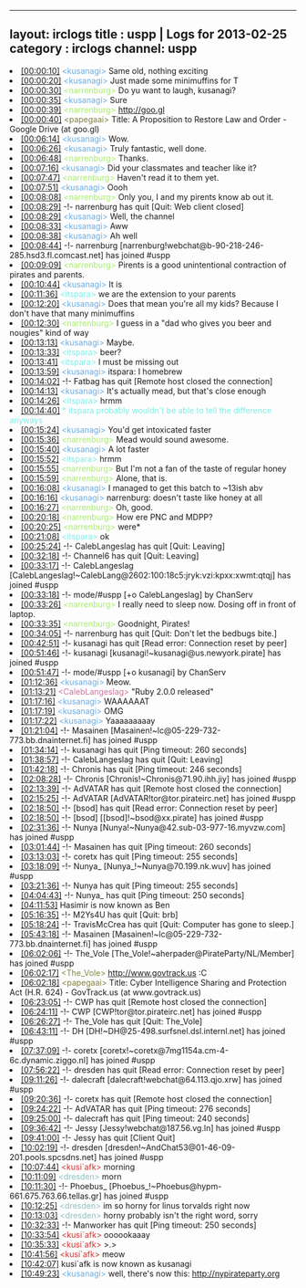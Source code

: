 
---
layout: irclogs
title : uspp | Logs for 2013-02-25
category : irclogs
channel: uspp
---
<li class="logitem"><a href="#00:00:10" name="00:00:10" class="time">[00:00:10]</a> <span class="person" style="color:#6aace3">&lt;kusanagi&gt;</span> Same old, nothing exciting </li>
<li class="logitem"><a href="#00:00:20" name="00:00:20" class="time">[00:00:20]</a> <span class="person" style="color:#6aace3">&lt;kusanagi&gt;</span> Just made some minimuffins for T </li>
<li class="logitem"><a href="#00:00:30" name="00:00:30" class="time">[00:00:30]</a> <span class="person" style="color:#a8ec6e">&lt;narrenburg&gt;</span> Do yu want to laugh, kusanagi? </li>
<li class="logitem"><a href="#00:00:35" name="00:00:35" class="time">[00:00:35]</a> <span class="person" style="color:#6aace3">&lt;kusanagi&gt;</span> Sure </li>
<li class="logitem"><a href="#00:00:39" name="00:00:39" class="time">[00:00:39]</a> <span class="person" style="color:#a8ec6e">&lt;narrenburg&gt;</span> <a href="http://goo.gl/i49ZD" target="_blank">http://goo.gl</a> </li>
<li class="logitem"><a href="#00:00:40" name="00:00:40" class="time">[00:00:40]</a> <span class="person" style="color:#817e41">&lt;papegaai&gt;</span> Title: A Proposition to Restore Law and Order - Google Drive (at goo.gl) </li>
<li class="logitem"><a href="#00:06:14" name="00:06:14" class="time">[00:06:14]</a> <span class="person" style="color:#6aace3">&lt;kusanagi&gt;</span> Wow. </li>
<li class="logitem"><a href="#00:06:26" name="00:06:26" class="time">[00:06:26]</a> <span class="person" style="color:#6aace3">&lt;kusanagi&gt;</span> Truly fantastic, well done. </li>
<li class="logitem"><a href="#00:06:48" name="00:06:48" class="time">[00:06:48]</a> <span class="person" style="color:#a8ec6e">&lt;narrenburg&gt;</span> Thanks. </li>
<li class="logitem"><a href="#00:07:16" name="00:07:16" class="time">[00:07:16]</a> <span class="person" style="color:#6aace3">&lt;kusanagi&gt;</span> Did your classmates and teacher like it? </li>
<li class="logitem"><a href="#00:07:47" name="00:07:47" class="time">[00:07:47]</a> <span class="person" style="color:#a8ec6e">&lt;narrenburg&gt;</span> Haven't read it to them yet. </li>
<li class="logitem"><a href="#00:07:51" name="00:07:51" class="time">[00:07:51]</a> <span class="person" style="color:#6aace3">&lt;kusanagi&gt;</span> Oooh </li>
<li class="logitem"><a href="#00:08:08" name="00:08:08" class="time">[00:08:08]</a> <span class="person" style="color:#a8ec6e">&lt;narrenburg&gt;</span> Only you, I and my pirents know ab out it. </li>
<li class="logitem"><a href="#00:08:29" name="00:08:29" class="time">[00:08:29]</a> -!- <span class="quit">narrenburg</span> has quit [Quit: Web client closed] </li>
<li class="logitem"><a href="#00:08:29" name="00:08:29" class="time">[00:08:29]</a> <span class="person" style="color:#6aace3">&lt;kusanagi&gt;</span> Well, the channel </li>
<li class="logitem"><a href="#00:08:33" name="00:08:33" class="time">[00:08:33]</a> <span class="person" style="color:#6aace3">&lt;kusanagi&gt;</span> Aww </li>
<li class="logitem"><a href="#00:08:38" name="00:08:38" class="time">[00:08:38]</a> <span class="person" style="color:#6aace3">&lt;kusanagi&gt;</span> Ah well </li>
<li class="logitem"><a href="#00:08:44" name="00:08:44" class="time">[00:08:44]</a> -!- <span class="join">narrenburg</span> [narrenburg!webchat@b-90-218-246-285.hsd3.fl.comcast.net] has joined #uspp </li>
<li class="logitem"><a href="#00:09:09" name="00:09:09" class="time">[00:09:09]</a> <span class="person" style="color:#a8ec6e">&lt;narrenburg&gt;</span> Pirents is a good unintentional contraction of pirates and parents. </li>
<li class="logitem"><a href="#00:10:44" name="00:10:44" class="time">[00:10:44]</a> <span class="person" style="color:#6aace3">&lt;kusanagi&gt;</span> It is </li>
<li class="logitem"><a href="#00:11:36" name="00:11:36" class="time">[00:11:36]</a> <span class="person" style="color:#7deee6">&lt;itspara&gt;</span> we are the extension to your parents </li>
<li class="logitem"><a href="#00:12:20" name="00:12:20" class="time">[00:12:20]</a> <span class="person" style="color:#6aace3">&lt;kusanagi&gt;</span> Does that mean you're all my kids? Because I don't have that many minimuffins </li>
<li class="logitem"><a href="#00:12:30" name="00:12:30" class="time">[00:12:30]</a> <span class="person" style="color:#a8ec6e">&lt;narrenburg&gt;</span> I guess in a "dad who gives you beer and nougies" kind of way </li>
<li class="logitem"><a href="#00:13:13" name="00:13:13" class="time">[00:13:13]</a> <span class="person" style="color:#6aace3">&lt;kusanagi&gt;</span> Maybe. </li>
<li class="logitem"><a href="#00:13:33" name="00:13:33" class="time">[00:13:33]</a> <span class="person" style="color:#7deee6">&lt;itspara&gt;</span> beer? </li>
<li class="logitem"><a href="#00:13:41" name="00:13:41" class="time">[00:13:41]</a> <span class="person" style="color:#7deee6">&lt;itspara&gt;</span> I must be missing out </li>
<li class="logitem"><a href="#00:13:59" name="00:13:59" class="time">[00:13:59]</a> <span class="person" style="color:#6aace3">&lt;kusanagi&gt;</span> itspara: I homebrew </li>
<li class="logitem"><a href="#00:14:02" name="00:14:02" class="time">[00:14:02]</a> -!- <span class="quit">Fatbag</span> has quit [Remote host closed the connection] </li>
<li class="logitem"><a href="#00:14:13" name="00:14:13" class="time">[00:14:13]</a> <span class="person" style="color:#6aace3">&lt;kusanagi&gt;</span> It's actually mead, but that's close enough </li>
<li class="logitem"><a href="#00:14:26" name="00:14:26" class="time">[00:14:26]</a> <span class="person" style="color:#7deee6">&lt;itspara&gt;</span> hrmm </li>
<li class="logitem"><a href="#00:14:40" name="00:14:40" class="time">[00:14:40]</a> <span class="person" style="color:#7deee6">* itspara probably wouldn't be able to tell the difference anyways</span> </li>
<li class="logitem"><a href="#00:15:24" name="00:15:24" class="time">[00:15:24]</a> <span class="person" style="color:#6aace3">&lt;kusanagi&gt;</span> You'd get intoxicated faster </li>
<li class="logitem"><a href="#00:15:36" name="00:15:36" class="time">[00:15:36]</a> <span class="person" style="color:#a8ec6e">&lt;narrenburg&gt;</span> Mead would sound awesome. </li>
<li class="logitem"><a href="#00:15:40" name="00:15:40" class="time">[00:15:40]</a> <span class="person" style="color:#6aace3">&lt;kusanagi&gt;</span> A lot faster </li>
<li class="logitem"><a href="#00:15:52" name="00:15:52" class="time">[00:15:52]</a> <span class="person" style="color:#7deee6">&lt;itspara&gt;</span> hrmm </li>
<li class="logitem"><a href="#00:15:55" name="00:15:55" class="time">[00:15:55]</a> <span class="person" style="color:#a8ec6e">&lt;narrenburg&gt;</span> But I'm not a fan of the taste of regular honey </li>
<li class="logitem"><a href="#00:15:59" name="00:15:59" class="time">[00:15:59]</a> <span class="person" style="color:#a8ec6e">&lt;narrenburg&gt;</span> Alone, that is. </li>
<li class="logitem"><a href="#00:16:08" name="00:16:08" class="time">[00:16:08]</a> <span class="person" style="color:#6aace3">&lt;kusanagi&gt;</span> I managed to get this batch to ~13ish abv </li>
<li class="logitem"><a href="#00:16:16" name="00:16:16" class="time">[00:16:16]</a> <span class="person" style="color:#6aace3">&lt;kusanagi&gt;</span> narrenburg: doesn't taste like honey at all </li>
<li class="logitem"><a href="#00:16:27" name="00:16:27" class="time">[00:16:27]</a> <span class="person" style="color:#a8ec6e">&lt;narrenburg&gt;</span> Oh, good. </li>
<li class="logitem"><a href="#00:20:18" name="00:20:18" class="time">[00:20:18]</a> <span class="person" style="color:#a8ec6e">&lt;narrenburg&gt;</span> How ere PNC and MDPP? </li>
<li class="logitem"><a href="#00:20:25" name="00:20:25" class="time">[00:20:25]</a> <span class="person" style="color:#a8ec6e">&lt;narrenburg&gt;</span> were* </li>
<li class="logitem"><a href="#00:21:08" name="00:21:08" class="time">[00:21:08]</a> <span class="person" style="color:#7deee6">&lt;itspara&gt;</span> ok </li>
<li class="logitem"><a href="#00:25:24" name="00:25:24" class="time">[00:25:24]</a> -!- <span class="quit">CalebLangeslag</span> has quit [Quit: Leaving] </li>
<li class="logitem"><a href="#00:32:18" name="00:32:18" class="time">[00:32:18]</a> -!- <span class="quit">Channel6</span> has quit [Quit: Leaving] </li>
<li class="logitem"><a href="#00:33:17" name="00:33:17" class="time">[00:33:17]</a> -!- <span class="join">CalebLangeslag</span> [CalebLangeslag!~CalebLang@2602:100:18c5:jryk:vzi:kpxx:xwmt:qtqj] has joined #uspp </li>
<li class="logitem"><a href="#00:33:18" name="00:33:18" class="time">[00:33:18]</a> -!- mode/<span class="mode">#uspp</span> [+o CalebLangeslag] by ChanServ </li>
<li class="logitem"><a href="#00:33:26" name="00:33:26" class="time">[00:33:26]</a> <span class="person" style="color:#a8ec6e">&lt;narrenburg&gt;</span> I really need to sleep now. Dosing off in front of laptop. </li>
<li class="logitem"><a href="#00:33:35" name="00:33:35" class="time">[00:33:35]</a> <span class="person" style="color:#a8ec6e">&lt;narrenburg&gt;</span> Goodnight, Pirates! </li>
<li class="logitem"><a href="#00:34:05" name="00:34:05" class="time">[00:34:05]</a> -!- <span class="quit">narrenburg</span> has quit [Quit: Don't let the bedbugs bite.] </li>
<li class="logitem"><a href="#00:42:51" name="00:42:51" class="time">[00:42:51]</a> -!- <span class="quit">kusanagi</span> has quit [Read error: Connection reset by peer] </li>
<li class="logitem"><a href="#00:51:46" name="00:51:46" class="time">[00:51:46]</a> -!- <span class="join">kusanagi</span> [kusanagi!~kusanagi@us.newyork.pirate] has joined #uspp </li>
<li class="logitem"><a href="#00:51:47" name="00:51:47" class="time">[00:51:47]</a> -!- mode/<span class="mode">#uspp</span> [+o kusanagi] by ChanServ </li>
<li class="logitem"><a href="#01:12:36" name="01:12:36" class="time">[01:12:36]</a> <span class="person" style="color:#6aace3">&lt;kusanagi&gt;</span> Meow. </li>
<li class="logitem"><a href="#01:13:21" name="01:13:21" class="time">[01:13:21]</a> <span class="person" style="color:#cc749c">&lt;CalebLangeslag&gt;</span> "Ruby 2.0.0 released" </li>
<li class="logitem"><a href="#01:17:16" name="01:17:16" class="time">[01:17:16]</a> <span class="person" style="color:#6aace3">&lt;kusanagi&gt;</span> WAAAAAAT </li>
<li class="logitem"><a href="#01:17:19" name="01:17:19" class="time">[01:17:19]</a> <span class="person" style="color:#6aace3">&lt;kusanagi&gt;</span> OMG </li>
<li class="logitem"><a href="#01:17:22" name="01:17:22" class="time">[01:17:22]</a> <span class="person" style="color:#6aace3">&lt;kusanagi&gt;</span> Yaaaaaaaaay </li>
<li class="logitem"><a href="#01:21:04" name="01:21:04" class="time">[01:21:04]</a> -!- <span class="join">Masainen</span> [Masainen!~lc@05-229-732-773.bb.dnainternet.fi] has joined #uspp </li>
<li class="logitem"><a href="#01:34:14" name="01:34:14" class="time">[01:34:14]</a> -!- <span class="quit">kusanagi</span> has quit [Ping timeout: 260 seconds] </li>
<li class="logitem"><a href="#01:38:57" name="01:38:57" class="time">[01:38:57]</a> -!- <span class="quit">CalebLangeslag</span> has quit [Quit: Leaving] </li>
<li class="logitem"><a href="#01:42:18" name="01:42:18" class="time">[01:42:18]</a> -!- <span class="quit">Chronis</span> has quit [Ping timeout: 246 seconds] </li>
<li class="logitem"><a href="#02:08:28" name="02:08:28" class="time">[02:08:28]</a> -!- <span class="join">Chronis</span> [Chronis!~Chronis@71.90.ihh.jiy] has joined #uspp </li>
<li class="logitem"><a href="#02:13:39" name="02:13:39" class="time">[02:13:39]</a> -!- <span class="quit">AdVATAR</span> has quit [Remote host closed the connection] </li>
<li class="logitem"><a href="#02:15:25" name="02:15:25" class="time">[02:15:25]</a> -!- <span class="join">AdVATAR</span> [AdVATAR!tor@tor.pirateirc.net] has joined #uspp </li>
<li class="logitem"><a href="#02:18:50" name="02:18:50" class="time">[02:18:50]</a> -!- <span class="quit">[bsod]</span> has quit [Read error: Connection reset by peer] </li>
<li class="logitem"><a href="#02:18:50" name="02:18:50" class="time">[02:18:50]</a> -!- <span class="join">[bsod]</span> [[bsod]!~bsod@xx.pirate] has joined #uspp </li>
<li class="logitem"><a href="#02:31:36" name="02:31:36" class="time">[02:31:36]</a> -!- <span class="join">Nunya</span> [Nunya!~Nunya@42.sub-03-977-16.myvzw.com] has joined #uspp </li>
<li class="logitem"><a href="#03:01:44" name="03:01:44" class="time">[03:01:44]</a> -!- <span class="quit">Masainen</span> has quit [Ping timeout: 260 seconds] </li>
<li class="logitem"><a href="#03:13:03" name="03:13:03" class="time">[03:13:03]</a> -!- <span class="quit">coretx</span> has quit [Ping timeout: 255 seconds] </li>
<li class="logitem"><a href="#03:18:09" name="03:18:09" class="time">[03:18:09]</a> -!- <span class="join">Nunya_</span> [Nunya_!~Nunya@70.199.nk.wuv] has joined #uspp </li>
<li class="logitem"><a href="#03:21:36" name="03:21:36" class="time">[03:21:36]</a> -!- <span class="quit">Nunya</span> has quit [Ping timeout: 255 seconds] </li>
<li class="logitem"><a href="#04:04:43" name="04:04:43" class="time">[04:04:43]</a> -!- <span class="quit">Nunya_</span> has quit [Ping timeout: 250 seconds] </li>
<li class="logitem"><a href="#04:11:53" name="04:11:53" class="time">[04:11:53]</a> <span class="nick">Hasimir</span> is now known as <span class="nick">Ben</span> </li>
<li class="logitem"><a href="#05:16:35" name="05:16:35" class="time">[05:16:35]</a> -!- <span class="quit">M2Ys4U</span> has quit [Quit: brb] </li>
<li class="logitem"><a href="#05:18:24" name="05:18:24" class="time">[05:18:24]</a> -!- <span class="quit">TravisMcCrea</span> has quit [Quit: Computer has gone to sleep.] </li>
<li class="logitem"><a href="#05:43:18" name="05:43:18" class="time">[05:43:18]</a> -!- <span class="join">Masainen</span> [Masainen!~lc@05-229-732-773.bb.dnainternet.fi] has joined #uspp </li>
<li class="logitem"><a href="#06:02:06" name="06:02:06" class="time">[06:02:06]</a> -!- <span class="join">The_Vole</span> [The_Vole!~aherpader@PirateParty/NL/Member] has joined #uspp </li>
<li class="logitem"><a href="#06:02:17" name="06:02:17" class="time">[06:02:17]</a> <span class="person" style="color:#828b44">&lt;The_Vole&gt;</span> <a href="http://www.govtrack.us/congress/bills/113/hr624" target="_blank">http://www.govtrack.us</a> :C </li>
<li class="logitem"><a href="#06:02:18" name="06:02:18" class="time">[06:02:18]</a> <span class="person" style="color:#817e41">&lt;papegaai&gt;</span> Title: Cyber Intelligence Sharing and Protection Act (H.R. 624) - GovTrack.us (at www.govtrack.us) </li>
<li class="logitem"><a href="#06:23:05" name="06:23:05" class="time">[06:23:05]</a> -!- <span class="quit">CWP</span> has quit [Remote host closed the connection] </li>
<li class="logitem"><a href="#06:24:11" name="06:24:11" class="time">[06:24:11]</a> -!- <span class="join">CWP</span> [CWP!tor@tor.pirateirc.net] has joined #uspp </li>
<li class="logitem"><a href="#06:26:27" name="06:26:27" class="time">[06:26:27]</a> -!- <span class="quit">The_Vole</span> has quit [Quit: The_Vole] </li>
<li class="logitem"><a href="#06:43:11" name="06:43:11" class="time">[06:43:11]</a> -!- <span class="join">DH</span> [DH!~DH@25-498.surfsnel.dsl.internl.net] has joined #uspp </li>
<li class="logitem"><a href="#07:37:09" name="07:37:09" class="time">[07:37:09]</a> -!- <span class="join">coretx</span> [coretx!~coretx@7mg1154a.cm-4-6c.dynamic.ziggo.nl] has joined #uspp </li>
<li class="logitem"><a href="#07:56:22" name="07:56:22" class="time">[07:56:22]</a> -!- <span class="quit">dresden</span> has quit [Read error: Connection reset by peer] </li>
<li class="logitem"><a href="#09:11:26" name="09:11:26" class="time">[09:11:26]</a> -!- <span class="join">dalecraft</span> [dalecraft!webchat@64.113.qjo.xrw] has joined #uspp </li>
<li class="logitem"><a href="#09:20:36" name="09:20:36" class="time">[09:20:36]</a> -!- <span class="quit">coretx</span> has quit [Remote host closed the connection] </li>
<li class="logitem"><a href="#09:24:22" name="09:24:22" class="time">[09:24:22]</a> -!- <span class="quit">AdVATAR</span> has quit [Ping timeout: 276 seconds] </li>
<li class="logitem"><a href="#09:25:00" name="09:25:00" class="time">[09:25:00]</a> -!- <span class="quit">dalecraft</span> has quit [Ping timeout: 240 seconds] </li>
<li class="logitem"><a href="#09:36:42" name="09:36:42" class="time">[09:36:42]</a> -!- <span class="join">Jessy</span> [Jessy!webchat@187.56.vg.ln] has joined #uspp </li>
<li class="logitem"><a href="#09:41:00" name="09:41:00" class="time">[09:41:00]</a> -!- <span class="quit">Jessy</span> has quit [Client Quit] </li>
<li class="logitem"><a href="#10:02:19" name="10:02:19" class="time">[10:02:19]</a> -!- <span class="join">dresden</span> [dresden!~AndChat53@01-46-09-201.pools.spcsdns.net] has joined #uspp </li>
<li class="logitem"><a href="#10:07:44" name="10:07:44" class="time">[10:07:44]</a> <span class="person" style="color:#cb3332">&lt;kusi`afk&gt;</span> morning </li>
<li class="logitem"><a href="#10:11:09" name="10:11:09" class="time">[10:11:09]</a> <span class="person" style="color:#90bebd">&lt;dresden&gt;</span> morn </li>
<li class="logitem"><a href="#10:11:30" name="10:11:30" class="time">[10:11:30]</a> -!- <span class="join">Phoebus_</span> [Phoebus_!~Phoebus@hypm-661.675.763.66.tellas.gr] has joined #uspp </li>
<li class="logitem"><a href="#10:12:25" name="10:12:25" class="time">[10:12:25]</a> <span class="person" style="color:#90bebd">&lt;dresden&gt;</span> im so horny for linus torvalds right now </li>
<li class="logitem"><a href="#10:13:03" name="10:13:03" class="time">[10:13:03]</a> <span class="person" style="color:#90bebd">&lt;dresden&gt;</span> horny probably isn't the right word, sorry </li>
<li class="logitem"><a href="#10:32:33" name="10:32:33" class="time">[10:32:33]</a> -!- <span class="quit">Manworker</span> has quit [Ping timeout: 250 seconds] </li>
<li class="logitem"><a href="#10:33:54" name="10:33:54" class="time">[10:33:54]</a> <span class="person" style="color:#cb3332">&lt;kusi`afk&gt;</span> oooookaaay </li>
<li class="logitem"><a href="#10:35:33" name="10:35:33" class="time">[10:35:33]</a> <span class="person" style="color:#cb3332">&lt;kusi`afk&gt;</span> &gt;.&gt; </li>
<li class="logitem"><a href="#10:41:56" name="10:41:56" class="time">[10:41:56]</a> <span class="person" style="color:#cb3332">&lt;kusi`afk&gt;</span> meow </li>
<li class="logitem"><a href="#10:42:07" name="10:42:07" class="time">[10:42:07]</a> <span class="nick">kusi`afk</span> is now known as <span class="nick">kusanagi</span> </li>
<li class="logitem"><a href="#10:49:23" name="10:49:23" class="time">[10:49:23]</a> <span class="person" style="color:#6aace3">&lt;kusanagi&gt;</span> well, there's now this: <a href="http://nypirateparty.org/events/event/pirate-lunch/" target="_blank">http://nypirateparty.org</a> </li>


